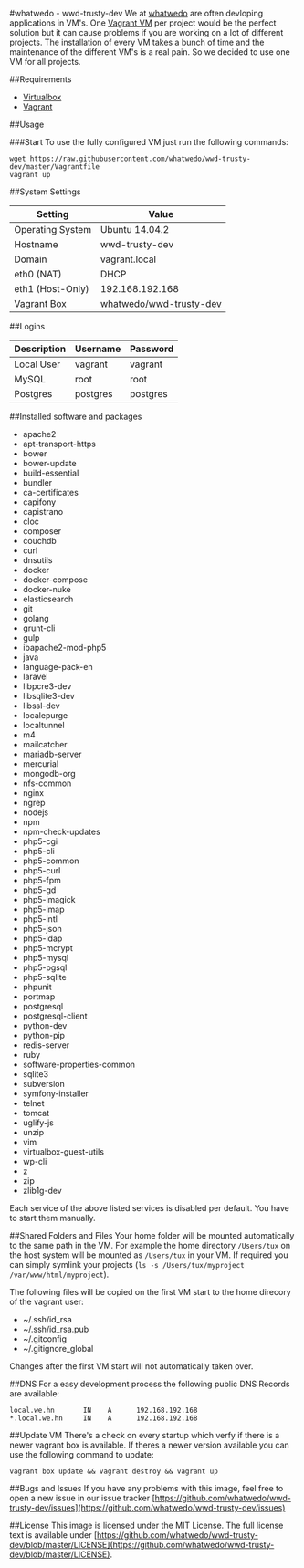 #whatwedo - wwd-trusty-dev
We at [whatwedo](https://whatwedo.ch/) are often devloping applications in VM's. One [Vagrant VM](https://www.vagrantup.com/) per project would be the perfect solution but it can cause problems if you are working on a lot of different projects. The installation of every VM takes a bunch of time and the maintenance of the different VM's is a real pain. So we decided to use one VM for all projects.

##Requirements
* [Virtualbox](https://www.virtualbox.org/)
* [Vagrant](https://www.vagrantup.com/)

##Usage

###Start
To use the fully configured VM just run the following commands:

```
wget https://raw.githubusercontent.com/whatwedo/wwd-trusty-dev/master/Vagrantfile
vagrant up
```


##System Settings

| Setting | Value |
|---|---|
| Operating System | Ubuntu 14.04.2 |
| Hostname | wwd-trusty-dev |
| Domain | vagrant.local |
| eth0 (NAT) | DHCP |
| eth1 (Host-Only)  | 192.168.192.168 |
| Vagrant Box | [whatwedo/wwd-trusty-dev](https://atlas.hashicorp.com/whatwedo/boxes/wwd-trusty-dev) |

##Logins

| Description | Username | Password |
|---|---|---|
| Local User | vagrant | vagrant |
| MySQL | root | root |
| Postgres | postgres | postgres |

##Installed software and packages

* apache2
* apt-transport-https
* bower
* bower-update
* build-essential
* bundler
* ca-certificates
* capifony
* capistrano
* cloc
* composer
* couchdb
* curl
* dnsutils
* docker
* docker-compose
* docker-nuke
* elasticsearch
* git
* golang
* grunt-cli
* gulp
* ibapache2-mod-php5
* java
* language-pack-en
* laravel
* libpcre3-dev
* libsqlite3-dev
* libssl-dev
* localepurge
* localtunnel
* m4
* mailcatcher
* mariadb-server
* mercurial
* mongodb-org
* nfs-common
* nginx
* ngrep
* nodejs
* npm
* npm-check-updates
* php5-cgi
* php5-cli
* php5-common
* php5-curl
* php5-fpm
* php5-gd
* php5-imagick
* php5-imap
* php5-intl
* php5-json
* php5-ldap
* php5-mcrypt
* php5-mysql
* php5-pgsql
* php5-sqlite
* phpunit
* portmap
* postgresql
* postgresql-client
* python-dev
* python-pip
* redis-server
* ruby
* software-properties-common
* sqlite3
* subversion
* symfony-installer
* telnet
* tomcat
* uglify-js
* unzip
* vim
* virtualbox-guest-utils
* wp-cli
* z
* zip
* zlib1g-dev

Each service of the above listed services is disabled per default. You have to start them manually.

##Shared Folders and Files
Your home folder will be mounted automatically to the same path in the VM. For example the home directory `/Users/tux` on the host system will be mounted as `/Users/tux` in your VM. If required you can simply symlink your projects (`ls -s /Users/tux/myproject /var/www/html/myproject`).

The following files will be copied on the first VM start to the home direcory of the vagrant user:

* ~/.ssh/id_rsa
* ~/.ssh/id_rsa.pub
* ~/.gitconfig
* ~/.gitignore_global

Changes after the first VM start will not automatically taken over.

##DNS
For a easy development process the following public DNS Records are available:

```
local.we.hn       IN    A      192.168.192.168
*.local.we.hn     IN    A      192.168.192.168
```

##Update VM
There's a check on every startup which verfy if there is a newer vagrant box is available. If theres a newer version available you can use the following command to update:

```
vagrant box update && vagrant destroy && vagrant up
```

##Bugs and Issues
If you have any problems with this image, feel free to open a new issue in our issue tracker [https://github.com/whatwedo/wwd-trusty-dev/issues](https://github.com/whatwedo/wwd-trusty-dev/issues)

##License
This image is licensed under the MIT License. The full license text is available under [https://github.com/whatwedo/wwd-trusty-dev/blob/master/LICENSE](https://github.com/whatwedo/wwd-trusty-dev/blob/master/LICENSE).
